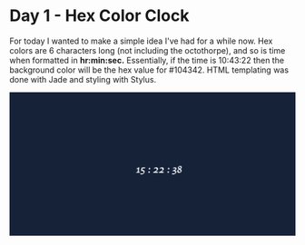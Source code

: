 # Day 1 - Hex Color Clock

For today I wanted to make a simple idea I've had for a while now. Hex colors are 6 characters long (not including the octothorpe), and so is time when formatted in **hr:min:sec.**
Essentially, if the time is 10:43:22 then the background color will be the hex value for #104342. HTML templating was done with Jade and styling with Stylus.

![day1](day1.png)
